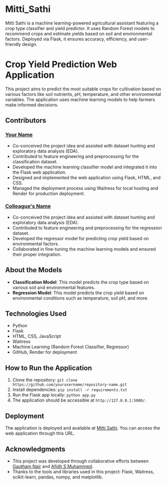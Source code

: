 # Mitti_Sathi
Mitti Sathi is a machine learning-powered agricultural assistant featuring a crop type classifier and yield predictor. It uses Random Forest models to recommend crops and estimate yields based on soil and environmental factors. Deployed via Flask, it ensures accuracy, efficiency, and user-friendly design.

# Crop Yield Prediction Web Application

This project aims to predict the most suitable crops for cultivation based on various factors like soil nutrients, pH, temperature, and other environmental variables. The application uses machine learning models to help farmers make informed decisions.

## Contributors

### [Your Name](https://github.com/Gauthamnair-Ronin)
- Co-conceived the project idea and assisted with dataset hunting and exploratory data analysis (EDA).
- Contributed to feature engineering and preprocessing for the classification dataset.
- Developed the machine learning classifier model and integrated it into the Flask web application.
- Designed and implemented the web application using Flask, HTML, and CSS.
- Managed the deployment process using Waitress for local hosting and Render for production deployment.

### [Colleague's Name](https://github.com/)
- Co-conceived the project idea and assisted with dataset hunting and exploratory data analysis (EDA).
- Contributed to feature engineering and preprocessing for the regression dataset.
- Developed the regressor model for predicting crop yield based on environmental factors.
- Collaborated in fine-tuning the machine learning models and ensured their proper integration.

## About the Models

- **Classification Model**: This model predicts the crop type based on various soil and environmental features.
- **Regression Model**: This model predicts the crop yield based on environmental conditions such as temperature, soil pH, and more.

## Technologies Used
- Python
- Flask
- HTML, CSS, JavaScript
- Waitress
- Machine Learning (Random Forest Classifier, Regressor)
- GitHub, Render for deployment

## How to Run the Application
1. Clone the repository: `git clone https://github.com/yourusername/repository-name.git`
2. Install dependencies: `pip install -r requirements.txt`
3. Run the Flask app locally: `python app.py`
4. The application should be accessible at `http://127.0.0.1:5000/`.

## Deployment
The application is deployed and available at [Mitti Sathi](https://mitti-sathi.onrender.com). You can access the web application through this URL.


## Acknowledgments
- This project was developed through collaborative efforts between [Gautham Nair](https://github.com/Gauthamnair-Rnonin) and [Afidh S Muhammed](https://github.com/).
- Thanks to the tools and libraries used in this project: Flask, Waitress, scikit-learn, pandas, numpy, and matplotlib.
